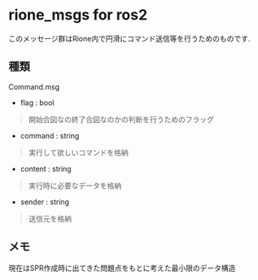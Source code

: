 # rione_msgs for ros2

このメッセージ群はRione内で円滑にコマンド送信等を行うためのものです.

## 種類
Command.msg
- flag : bool
> 開始合図なの終了合図なのかの判断を行うためのフラッグ
- command : string
> 実行して欲しいコマンドを格納
- content : string
> 実行時に必要なデータを格納
- sender : string
> 送信元を格納

## メモ
現在はSPR作成時に出てきた問題点をもとに考えた最小限のデータ構造
